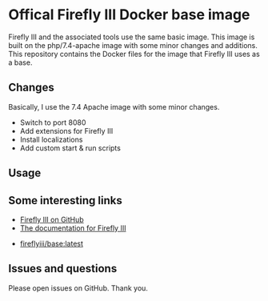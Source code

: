 # Offical Firefly III Docker base image

Firefly III and the associated tools use the same basic image. This image is built on the php/7.4-apache image with some minor changes and additions. This repository contains the Docker files for the image that Firefly III uses as a base.

## Changes

Basically, I use the 7.4 Apache image with some minor changes.

- Switch to port 8080
- Add extensions for Firefly III
- Install localizations
- Add custom start & run scripts

## Usage
	
## Some interesting links

- [Firefly III on GitHub](https://github.com/firefly-iii/firefly-iii)
- [The documentation for Firefly III](https://docs.firefly-iii.org/)
* [fireflyiii/base:latest](https://hub.docker.com/repository/docker/fireflyiii/base)

## Issues and questions

Please open issues on GitHub. Thank you.